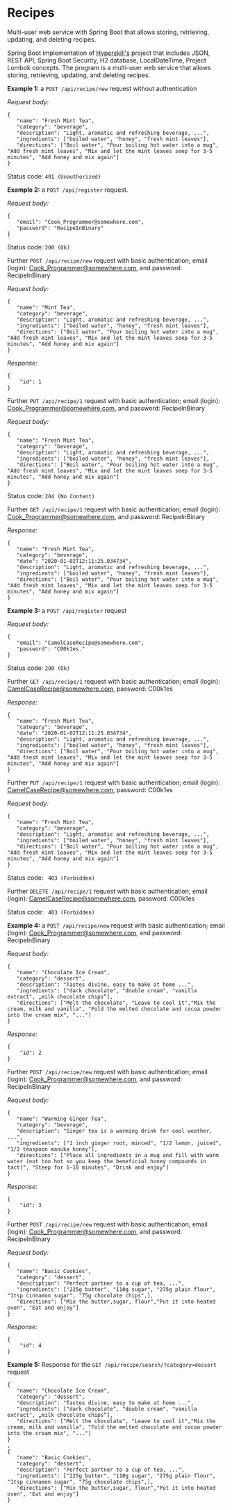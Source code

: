 # Recipes
Multi-user web service with Spring Boot that allows storing, retrieving, updating, and deleting recipes.

Spring Boot implementation of [Hyperskill's]( https://hyperskill.org/projects/180) project that includes JSON, REST API, Spring Boot Security, H2 database, LocalDateTime, Project Lombok concepts.
The program is a multi-user web service that allows storing, retrieving, updating, and deleting recipes.

**Example 1:** a `POST /api/recipe/new` request without authentication

*Request body:*

```
{
   "name": "Fresh Mint Tea",
   "category": "beverage",
   "description": "Light, aromatic and refreshing beverage, ...",
   "ingredients": ["boiled water", "honey", "fresh mint leaves"],
   "directions": ["Boil water", "Pour boiling hot water into a mug", "Add fresh mint leaves", "Mix and let the mint leaves seep for 3-5 minutes", "Add honey and mix again"]
}
```
Status code: `401 (Unauthorized)`

**Example 2:** a `POST /api/register` request.

*Request body:*

```
{
   "email": "Cook_Programmer@somewhere.com",
   "password": "RecipeInBinary"
}
```
Status code: `200 (Ok) `

Further `POST /api/recipe/new` request with basic authentication; email (login): Cook_Programmer@somewhere.com, and password: RecipeInBinary

*Request body:*

```
{
   "name": "Mint Tea",
   "category": "beverage",
   "description": "Light, aromatic and refreshing beverage, ...",
   "ingredients": ["boiled water", "honey", "fresh mint leaves"],
   "directions": ["Boil water", "Pour boiling hot water into a mug", "Add fresh mint leaves", "Mix and let the mint leaves seep for 3-5 minutes", "Add honey and mix again"]
}
```

*Response:*

```
{
    "id": 1
}
```

Further  `PUT /api/recipe/1` request with basic authentication; email (login): Cook_Programmer@somewhere.com, and password: RecipeInBinary

*Request body:*

```
{
   "name": "Fresh Mint Tea",
   "category": "beverage",
   "description": "Light, aromatic and refreshing beverage, ...",
   "ingredients": ["boiled water", "honey", "fresh mint leaves"],
   "directions": ["Boil water", "Pour boiling hot water into a mug", "Add fresh mint leaves", "Mix and let the mint leaves seep for 3-5 minutes", "Add honey and mix again"]
}
```

Status code: `204 (No Content) `

Further  `GET /api/recipe/1` request with basic authentication; email (login): Cook_Programmer@somewhere.com, and password: RecipeInBinary

*Response:*
```
{
   "name": "Fresh Mint Tea",
   "category": "beverage",
   "date": "2020-01-02T12:11:25.034734",
   "description": "Light, aromatic and refreshing beverage, ...",
   "ingredients": ["boiled water", "honey", "fresh mint leaves"],
   "directions": ["Boil water", "Pour boiling hot water into a mug", "Add fresh mint leaves", "Mix and let the mint leaves seep for 3-5 minutes", "Add honey and mix again"]
}
```

**Example 3:** a `POST /api/register` request

*Request body:*

```
{
   "email": "CamelCaseRecipe@somewhere.com",
   "password": "C00k1es."
}
```

Status code: `200 (Ok)`

Further  `GET /api/recipe/1` request with basic authentication; email (login): CamelCaseRecipe@somewhere.com, password: C00k1es

*Response:*

```
{
   "name": "Fresh Mint Tea",
   "category": "beverage",
   "date": "2020-01-02T12:11:25.034734",
   "description": "Light, aromatic and refreshing beverage, ...",
   "ingredients": ["boiled water", "honey", "fresh mint leaves"],
   "directions": ["Boil water", "Pour boiling hot water into a mug", "Add fresh mint leaves", "Mix and let the mint leaves seep for 3-5 minutes", "Add honey and mix again"]
}
```

Further  `PUT /api/recipe/1` request with basic authentication; email (login): CamelCaseRecipe@somewhere.com, password: C00k1es

*Request body:*

```
{
   "name": "Fresh Mint Tea",
   "category": "beverage",
   "description": "Light, aromatic and refreshing beverage, ...",
   "ingredients": ["boiled water", "honey", "fresh mint leaves"],
   "directions": ["Boil water", "Pour boiling hot water into a mug", "Add fresh mint leaves", "Mix and let the mint leaves seep for 3-5 minutes", "Add honey and mix again"]
}

```
Status code: ` 403 (Forbidden)`

Further  `DELETE /api/recipe/1` request with basic authentication; email (login): CamelCaseRecipe@somewhere.com, password: C00k1es

Status code: ` 403 (Forbidden)`

**Example 4:** a  `POST /api/recipe/new` request with basic authentication; email (login): Cook_Programmer@somewhere.com, and password: RecipeInBinary

*Request body:*

```
{
   "name": "Chocolate Ice Cream",
   "category": "dessert",
   "description": "Tastes divine, easy to make at home ...",
   "ingredients": ["dark chocolate", "double cream", "vanilla extract", „milk chocolate chips“],
   "directions": ["Melt the chocolate", "Leave to cool it","Mix the cream, milk and vanilla", "Fold the melted chocolate and cocoa powder into the cream mix", "..."]
}
```

*Response:*

```
{
    "id": 2
}
```

Further  `POST /api/recipe/new` request with basic authentication; email (login): Cook_Programmer@somewhere.com, and password: RecipeInBinary

*Request body:*

```
{
   "name": "Warming Ginger Tea",
   "category": "beverage",
   "description": "Ginger tea is a warming drink for cool weather, ...",
   "ingredients": ["1 inch ginger root, minced", "1/2 lemon, juiced", "1/2 teaspoon manuka honey"],
   "directions": ["Place all ingredients in a mug and fill with warm water (not too hot so you keep the beneficial honey compounds in tact)", "Steep for 5-10 minutes", "Drink and enjoy"]
}
```

*Response:*

```
{
    "id": 3
}
```

Further  `POST /api/recipe/new` request with basic authentication; email (login): Cook_Programmer@somewhere.com, and password: RecipeInBinary

*Request body:*

```
{
   "name": "Basic Cookies",
   "category": "dessert",
   "description": "Perfect partner to a cup of tea, ...",
   "ingredients": ["225g butter", "110g sugar", "275g plain flour", "1tsp cinnamon sugar", "75g chocolate chips",],
   "directions": ["Mix the butter,sugar, flour","Put it into heated oven", "Eat and enjoy"]
}
```

*Response:*

```
{
    "id": 4
}
```

**Example 5:**  Response for the `GET /api/recipe/search/?category=dessert` request

```
{
   "name": "Chocolate Ice Cream",
   "category": "dessert",
   "description": "Tastes divine, easy to make at home ...",
   "ingredients": ["dark chocolate", "double cream", "vanilla extract", „milk chocolate chips“],
   "directions": ["Melt the chocolate", "Leave to cool it","Mix the cream, milk and vanilla", "Fold the melted chocolate and cocoa powder into the cream mix", "..."]
}
,
{
   "name": "Basic Cookies",
   "category": "dessert",
   "description": "Perfect partner to a cup of tea, ...",
   "ingredients": ["225g butter", "110g sugar", "275g plain flour", "1tsp cinnamon sugar", "75g chocolate chips",],
   "directions": ["Mix the butter,sugar, flour","Put it into heated oven", "Eat and enjoy"]
}
```

